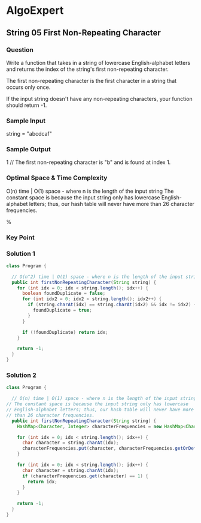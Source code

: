 # AlgoExpert

## String 05 First Non-Repeating Character

### Question

Write a function that takes in a string of lowercase English-alphabet letters and returns the index of the string's first non-repeating character.

The first non-repeating character is the first character in a string that occurs only once.

If the input string doesn't have any non-repeating characters, your function should return -1.

### Sample Input

string = "abcdcaf"

### Sample Output

1 // The first non-repeating character is "b" and is found at index 1.

### Optimal Space & Time Complexity

O(n) time | O(1) space - where n is the length of the input string The constant space is because the input string only has lowercase English-alphabet letters; thus, our hash table will never have more than 26 character frequencies.

%

### Key Point

### Solution 1

```java
class Program {

  // O(n^2) time | O(1) space - where n is the length of the input string
  public int firstNonRepeatingCharacter(String string) {
    for (int idx = 0; idx < string.length(); idx++) {
      boolean foundDuplicate = false;
      for (int idx2 = 0; idx2 < string.length(); idx2++) {
        if (string.charAt(idx) == string.charAt(idx2) && idx != idx2) {
          foundDuplicate = true;
        }
      }

      if (!foundDuplicate) return idx;
    }

    return -1;
  }
}

```

### Solution 2

```java
class Program {

  // O(n) time | O(1) space - where n is the length of the input string
// The constant space is because the input string only has lowercase
// English-alphabet letters; thus, our hash table will never have more
// than 26 character frequencies.
  public int firstNonRepeatingCharacter(String string) {
    HashMap<Character, Integer> characterFrequencies = new HashMap<Character, Integer>();

    for (int idx = 0; idx < string.length(); idx++) {
      char character = string.charAt(idx);
      characterFrequencies.put(character, characterFrequencies.getOrDefault(character, 0) + 1);
    }

    for (int idx = 0; idx < string.length(); idx++) {
      char character = string.charAt(idx);
      if (characterFrequencies.get(character) == 1) {
        return idx;
      }
    }

    return -1;
  }
}

```

